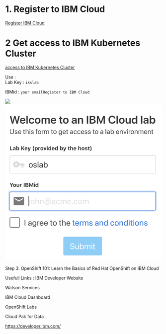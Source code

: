 
# 1. Register to IBM Cloud 

[Register IBM Cloud](https://ibm.biz/Bdz5we)

# 2 Get access to IBM Kubernetes Cluster
[access to IBM Kubernetes  Cluster](https://iksistio.mybluemix.net/)

Use :  
     Lab Key : `ikslab`
 
  IBMid : `your emailRegister to IBM Cloud`    

![](../README_images/oslab.png)
![](workshop/README_images/oslab.png)

Step 3.
OpenShift 101: Learn the Basics of Red Hat OpenShift on IBM Cloud

Usefull Links :
IBM Developer Website

Watson Services

IBM Cloud Dashboard

OpenShift Labs

Cloud Pak for Data



https://developer.ibm.com/
